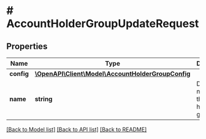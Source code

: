 # # AccountHolderGroupUpdateRequest

## Properties

Name | Type | Description | Notes
------------ | ------------- | ------------- | -------------
**config** | [**\OpenAPI\Client\Model\AccountHolderGroupConfig**](AccountHolderGroupConfig.md) |  | [optional]
**name** | **string** | Descriptive name for the account holder group. | [optional]

[[Back to Model list]](../../README.md#models) [[Back to API list]](../../README.md#endpoints) [[Back to README]](../../README.md)
